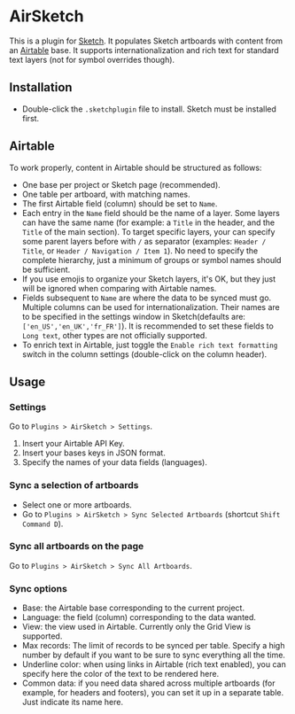 # AirSketch

This is a plugin for [Sketch](https://www.sketch.com/). It populates Sketch artboards with content from an [Airtable](https://airtable.com/) base. It supports internationalization and rich text for standard text layers (not for symbol overrides though).

## Installation

- Double-click the `.sketchplugin` file to install. Sketch must be installed first.

## Airtable

To work properly, content in Airtable should be structured as follows:
- One base per project or Sketch page (recommended).
- One table per artboard, with matching names.
- The first Airtable field (column) should be set to `Name`.
- Each entry in the `Name` field should be the name of a layer. Some layers can have the same name (for example: a `Title` in the header, and the `Title` of the main section). To target specific layers, your can specify some parent layers before with `/` as separator (examples: `Header / Title`, or `Header / Navigation / Item 1`). No need to specify the complete hierarchy, just a minimum of groups or symbol names should be sufficient.
- If you use emojis to organize your Sketch layers, it's OK, but they just will be ignored when comparing with Airtable names.
- Fields subsequent to `Name` are where the data to be synced must go. Multiple columns can be used for internationalization. Their names are to be specified in the settings window in Sketch(defaults are: `['en_US','en_UK','fr_FR']`). It is recommended to set these fields to `Long text`, other types are not officially supported.
- To enrich text in Airtable, just toggle the `Enable rich text formatting` switch in the column settings (double-click on the column header).

## Usage

### Settings

Go to `Plugins > AirSketch > Settings`.

1. Insert your Airtable API Key.
2. Insert your bases keys in JSON format.
3. Specify the names of your data fields (languages).

### Sync a selection of artboards

- Select one or more artboards.
- Go to `Plugins > AirSketch > Sync Selected Artboards` (shortcut `Shift Command D`).

### Sync all artboards on the page

Go to `Plugins > AirSketch > Sync All Artboards`.

### Sync options

- Base: the Airtable base corresponding to the current project.
- Language: the field (column) corresponding to the data wanted.
- View: the view used in Airtable. Currently only the Grid View is supported.
- Max records: The limit of records to be synced per table. Specify a high number by default if you want to be sure to sync everything all the time.
- Underline color: when using links in Airtable (rich text enabled), you can specify here the color of the text to be rendered here.
- Common data: if you need data shared across multiple artboards (for example, for headers and footers), you can set it up in a separate table. Just indicate its name here.
